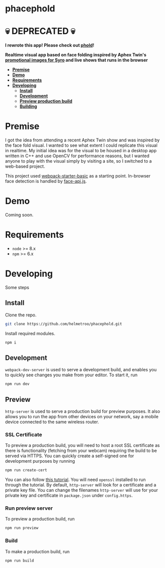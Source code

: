 # phacephold

<a name="deprecation-notice"></a>
# 💀 DEPRECATED 💀

**I rewrote this app! Please check out [phold](https://github.com/helmetroo/phold)!**

**Realtime visual app based on face folding inspired by Aphex Twin's [promotional images for Syro](https://en.wikipedia.org/wiki/Syro#Release) and live shows that runs in the browser**

* **[Premise](#premise)**
* **[Demo](#demo)**
* **[Requirements](#requirements)**
* **[Developing](#developing)**
  * **[Install](#install)**
  * **[Development](#development)**
  * **[Preview production build](#preview)**
  * **[Building](#building)**

<a name="premise"></a>

# Premise

I got the idea from attending a recent Aphex Twin show and was inspired by the face fold visual. 
I wanted to see what extent I could replicate this visual in realtime.
My initial idea was for the visual to be housed in a desktop app written in C++ and use OpenCV for performance reasons, but I wanted anyone to play with the visual simply by visiting a site, so I switched to a web-based project.

This project used [webpack-starter-basic](https://github.com/lifenautjoe/webpack-starter-basic) as a starting point.
In-browser face detection is handled by [face-api.js](https://github.com/justadudewhohacks/face-api.js).


<a name="demo"></a>

# Demo

Coming soon.


<a name="requirements"></a>

# Requirements

- `node` >= 8.x
- `npm` >= 6.x


<a name="developing"></a>

# Developing

Some steps 

<a name="install"></a>

## Install

Clone the repo.

```bash
git clone https://github.com/helmetroo/phacephold.git 
```

Install required modules.

```bash
npm i
```

<a name="development"></a>

## Development

`webpack-dev-server` is used to serve a development build, and enables you to quickly see changes you make from your editor. To start it, run

```bash
npm run dev
```

<a name="preview"></a>

## Preview

`http-server` is used to serve a production build for preview purposes. 
It also allows you to run the app from other devices on your network, say a mobile device connected to the same wireless router.

### SSL Certificate

To preview a production build, you will need to host a root SSL certificate as there is functionality (fetching from your webcam) requiring the build to be served via HTTPS.
You can quickly create a self-signed one for development purposes by running 
```bash 
npm run create-cert
```

You can also follow [this tutorial](https://medium.freecodecamp.org/how-to-get-https-working-on-your-local-development-environment-in-5-minutes-7af615770eec). You will need `openssl` installed to run through the tutorial.
By default, `http-server` will look for a certificate and a private key file. You can change the filenames `http-server` will use for your private key and certificate in `package.json` under `config.https`.

### Run preview server

To preview a production build, run

```bash
npm run preview
```

### Build

To make a production build, run

```bash
npm run build
```
